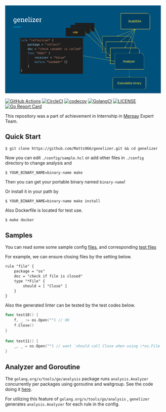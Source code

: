 ![genelizer](genelizer.png)

[![GitHub Actions][github-actions-badge]][github-actions]
[![CircleCI][circleci-badge]][circleci]
[![codecov][codecov-badge]][codecov]
[![GolangCI][golangci-badge]][golangci]
[![LICENSE][license-badge]][license]
[![Go Report Card][go-report-card-badge]][go-report-card]

This repository was a part of achievement in Internship in [Merpay](https://merpay.com) Expert Team.

## Quick Start

```
$ git clone https://github.com/Matts966/genelizer.git && cd genelizer
```

Now you can edit `./config/sample.hcl` or add other files in `./config` directory to change analysis and

```
$ YOUR_BINARY_NAME=binary-name make
```

Then you can get your portable binary named `binary-name`!

Or install it in your path by

```
$ YOUR_BINARY_NAME=binary-name make install
```

Also Dockerfile is located for test use.

```
$ make docker
```

## Samples

You can read some some sample config [files](https://github.com/Matts966/genelizer/tree/master/config), and corresponding [test files](https://github.com/Matts966/genelizer/tree/master/generator/testdata/src)

For example, we can ensure closing files by the setting below.

```hcl
rule "file" {
    package = "os"
    doc = "check if file is closed"
    type "*File" {
        should = [ "Close" ]
    }
}
```

Also the generated linter can be tested by the test codes below.

```go
func test10() {
	f, _ := os.Open("") // OK
	f.Close()
}

func test11() {
	_, _ = os.Open("") // want `should call Close when using \*os.File`
}
```


## Analyzer and Goroutine

The `golang.org/x/tools/go/analysis` package runs `analysis.Analyzer` concurrently per packages using goroutine and waitgroup.
See the code doing it [here](https://github.com/golang/tools/blob/be0da057c5e3c2df569a2c25cd280149b7d7e7d0/go/analysis/internal/checker/checker.go#L201).

For utilizing this feature of `golang.org/x/tools/go/analysis` , `genelizer` generates `analysis.Analyzer` for each rule in the config.

[github-actions]: https://github.com/Matts966/genelizer/actions
[github-actions-badge]: https://github.com/Matts966/genelizer/workflows/Go/badge.svg
[circleci]: https://circleci.com/gh/Matts966/genelizer
[circleci-badge]: https://circleci.com/gh/Matts966/genelizer.svg?style=svg
[codecov]: https://codecov.io/gh/Matts966/genelizer
[codecov-badge]: https://codecov.io/gh/Matts966/genelizer/branch/master/graph/badge.svg
[golangci]: https://golangci.com/r/github.com/Matts966/genelizer
[golangci-badge]: https://golangci.com/badges/github.com/Matts966/genelizer.svg
[license-badge]: https://img.shields.io/badge/License-MIT-yellow.svg
[license]: https://opensource.org/licenses/MIT
[go-report-card]: https://goreportcard.com/report/github.com/Matts966/genelizer
[go-report-card-badge]: https://goreportcard.com/badge/github.com/Matts966/genelizer
